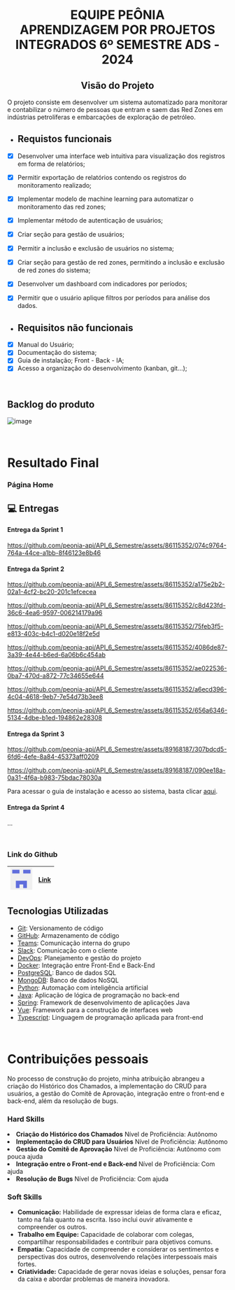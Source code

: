 <div align="center">
<h1 align="center"> EQUIPE PEÔNIA </br> APRENDIZAGEM POR PROJETOS INTEGRADOS 6º SEMESTRE ADS - 2024 </h1>  <H2>Visão do Projeto</H2>
</div>
<p> O projeto consiste em desenvolver um sistema automatizado para monitorar e contabilizar o número de pessoas que entram e saem das Red Zones em indústrias petrolíferas e embarcações de exploração de petróleo.</p>

* Requistos funcionais
   ---
- [x] Desenvolver uma interface web intuitiva para visualização dos registros em forma de relatórios;
- [x] Permitir exportação de relatórios contendo os registros do monitoramento realizado;
- [x] Implementar modelo de machine learning para automatizar o monitoramento das red zones;
- [x] Implementar método de autenticação de usuários;
- [x] Criar seção para gestão de usuários;
- [x] Permitir a inclusão e exclusão de usuários no sistema;
- [x] Criar seção para gestão de red zones, permitindo a inclusão e exclusão de red zones do sistema;
- [x] Desenvolver um dashboard com indicadores por períodos;
- [x] Permitir que o usuário aplique filtros por períodos para análise dos dados.


* Requisitos não funcionais
  ---
- [x] Manual do Usuário;
- [x] Documentação do sistema;
- [x] Guia de instalação; Front - Back - IA;
- [x] Acesso a organização do desenvolvimento (kanban, git...);

<br/>

## Backlog do produto

<p> 
   
![image](https://github.com/peonia-api/API_6_Semestre/blob/main/Images/Backlog%20do%20Produto.png)
    
</p>




<br/>

<H1>Resultado Final </H1>

### Página Home

<h2> 💻 Entregas</h2> 

<h4> Entrega da Sprint 1 </h4>
<p align="center"> 

https://github.com/peonia-api/API_6_Semestre/assets/86115352/074c9764-764a-44ce-a1bb-8f46123e8b46


</p>

<h4> Entrega da Sprint 2 </h4>
<p align="center"> 

https://github.com/peonia-api/API_6_Semestre/assets/86115352/a175e2b2-02a1-4cf2-bc20-201c1efcecea


https://github.com/peonia-api/API_6_Semestre/assets/86115352/c8d423fd-36c6-4ea6-9597-006214179a96


https://github.com/peonia-api/API_6_Semestre/assets/86115352/75feb3f5-e813-403c-b4c1-d020e18f2e5d


https://github.com/peonia-api/API_6_Semestre/assets/86115352/4086de87-3a39-4e44-b6ed-6a06b6c454ab


https://github.com/peonia-api/API_6_Semestre/assets/86115352/ae022536-0ba7-470d-a872-77c34655e644


https://github.com/peonia-api/API_6_Semestre/assets/86115352/a6ecd396-4c04-4618-9eb7-7e54d73b3ee8


https://github.com/peonia-api/API_6_Semestre/assets/86115352/656a6346-5134-4dbe-b1ed-194862e28308


</p>
<h4> Entrega da Sprint 3 </h4>
<p align="center"> 

https://github.com/peonia-api/API_6_Semestre/assets/89168187/307bdcd5-6fd6-4efe-8a84-45373aff0209


https://github.com/peonia-api/API_6_Semestre/assets/89168187/090ee18a-0a31-4f6a-b983-75bdac78030a


Para acessar o guia de instalação e acesso ao sistema, basta clicar [aqui](https://github.com/peonia-api/API_6_Semestre/blob/main/Docs/Guia%20de%20instala%C3%A7%C3%A3o%20e%20acesso.pdf).
 
</p>

<h4> Entrega da Sprint 4 </h4>

...

<br>


### Link do Github                                                
| <img src="../img/equipe1.png" width="50" height="50"> | [Link](https://github.com/peonia-api/API_6_Semestre) |
|:---:|:---:|

## Tecnologias Utilizadas  

- [Git](https://git-scm.com): Versionamento de código
- [GitHub](https://github.com/): Armazenamento de código
- [Teams](https://teams.microsoft.com): Comunicação interna do grupo
- [Slack](https://slack.com/intl/pt-br): Comunicação com o cliente
- [DevOps](https://azure.microsoft.com/pt-br/products/devops): Planejamento e gestão do projeto
- [Docker](https://docs.docker.com/): Integração entre Front-End e Back-End
- [PostgreSQL](https://www.postgresql.org/): Banco de dados SQL
- [MongoDB](https://www.mongodb.com/pt-br): Banco de dados NoSQL
- [Python](https://www.python.org/): Automação com inteligência artificial
- [Java](https://www.java.com/pt-BR/): Aplicação de lógica de programação no back-end
- [Spring](https://spring.io/): Framework de desenvolvimento de aplicações Java 
- [Vue](https://vuejs.org/): Framework para a construção de interfaces web
- [Typescript](https://www.typescriptlang.org/): Linguagem de programação aplicada para front-end






</br>

<H1>Contribuições pessoais</H1>
<p>No processo de construção do projeto, minha atribuição abrangeu a criação do Histórico dos Chamados, a implementação do CRUD para usuários, a gestão do Comitê de Aprovação, integração entre o front-end e back-end, além da resolução de bugs.</p>

<h3>Hard Skills</h3>

 <li><strong>Criação do Histórico dos Chamados</strong> Nível de Proficiência: Autônomo </li>
  <li><strong>Implementação do CRUD para Usuários</strong> Nível de Proficiência: Autônomo </li>
  <li><strong>Gestão do Comitê de Aprovação</strong> Nível de Proficiência: Autônomo com pouca ajuda</li>
  <li><strong>Integração entre o Front-end e Back-end</strong> Nível de Proficiência: Com ajuda</li>
  <li><strong>Resolução de Bugs</strong> Nível de Proficiência: Com ajuda</li>

<h3>Soft Skills</h3>
<ul>
  <li>
    <strong>Comunicação:</strong> Habilidade de expressar ideias de forma clara e eficaz, tanto na fala quanto na escrita. Isso inclui ouvir ativamente e compreender os outros.
  </li>
  <li>
    <strong>Trabalho em Equipe:</strong> Capacidade de colaborar com colegas, compartilhar responsabilidades e contribuir para objetivos comuns.
  </li>
  <li>
    <strong>Empatia:</strong> Capacidade de compreender e considerar os sentimentos e perspectivas dos outros, desenvolvendo relações interpessoais mais fortes.
  </li>
  <li>
    <strong>Criatividade:</strong> Capacidade de gerar novas ideias e soluções, pensar fora da caixa e abordar problemas de maneira inovadora.
  </li>
</ul>

